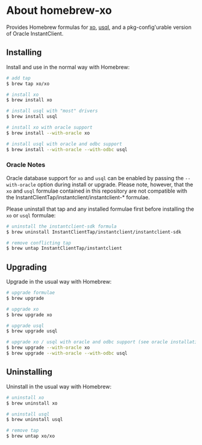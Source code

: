 # About homebrew-xo

Provides Homebrew formulas for [xo](https://github.com/xo/xo),
[usql](https://github.com/xo/usql), and a pkg-config'urable version of Oracle
InstantClient.

## Installing

Install and use in the normal way with Homebrew:

```sh
# add tap
$ brew tap xo/xo

# install xo
$ brew install xo

# install usql with "most" drivers
$ brew install usql

# install xo with oracle support
$ brew install --with-oracle xo

# install usql with oracle and odbc support
$ brew install --with-oracle --with-odbc usql
```

### Oracle Notes

Oracle database support for `xo` and `usql` can be enabled by passing the
`--with-oracle` option during install or upgrade. Please note, however, that
the `xo` and `usql` formulae contained in this repository are not compatible
with the InstantClientTap/instantclient/instantclient-* formulae.

Please uninstall that tap and any installed formulae first before installing
the `xo` or `usql` formulae:

```sh
# uninstall the instantclient-sdk formula
$ brew uninstall InstantClientTap/instantclient/instantclient-sdk

# remove conflicting tap
$ brew untap InstantClientTap/instantclient
```

## Upgrading

Upgrade in the usual way with Homebrew:

```sh
# upgrade formulae
$ brew upgrade

# upgrade xo
$ brew upgrade xo

# upgrade usql
$ brew upgrade usql

# upgrade xo / usql with oracle and odbc support (see oracle installation notes above)
$ brew upgrade --with-oracle xo
$ brew upgrade --with-oracle --with-odbc usql
```

## Uninstalling

Uninstall in the usual way with Homebrew:

```sh
# uninstall xo
$ brew uninstall xo

# uninstall usql
$ brew uninstall usql

# remove tap
$ brew untap xo/xo
```

